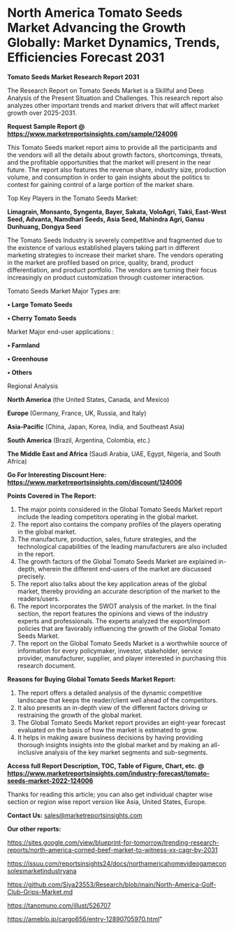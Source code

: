 # North America Tomato Seeds Market Advancing the Growth Globally: Market Dynamics, Trends, Efficiencies Forecast 2031

<strong>Tomato Seeds Market Research Report 2031</strong>

The Research Report on Tomato Seeds Market is a Skillful and Deep Analysis of the Present Situation and Challenges. This research report also analyzes other important trends and market drivers that will affect market growth over 2025-2031.

<strong>Request Sample Report @ <a href=https://www.marketreportsinsights.com/sample/124006>https://www.marketreportsinsights.com/sample/124006</a></strong>

This Tomato Seeds market report aims to provide all the participants and the vendors will all the details about growth factors, shortcomings, threats, and the profitable opportunities that the market will present in the near future. The report also features the revenue share, industry size, production volume, and consumption in order to gain insights about the politics to contest for gaining control of a large portion of the market share.

Top Key Players in the Tomato Seeds Market:

<strong>Limagrain, Monsanto, Syngenta, Bayer, Sakata, VoloAgri, Takii, East-West Seed, Advanta, Namdhari Seeds, Asia Seed, Mahindra Agri, Gansu Dunhuang, Dongya Seed</strong>

The Tomato Seeds Industry is severely competitive and fragmented due to the existence of various established players taking part in different marketing strategies to increase their market share. The vendors operating in the market are profiled based on price, quality, brand, product differentiation, and product portfolio. The vendors are turning their focus increasingly on product customization through customer interaction.

Tomato Seeds Market Major Types are:

<strong>• Large Tomato Seeds

• Cherry Tomato Seeds</strong>

Market Major end-user applications :

<strong>• Farmland

• Greenhouse

• Others</strong>

Regional Analysis

</u><strong><b>North America</b></strong> (the United States, Canada, and Mexico)

<strong><b>Europe </b></strong>(Germany, France, UK, Russia, and Italy)

<strong><b>Asia-Pacific</b></strong> (China, Japan, Korea, India, and Southeast Asia)

<strong><b>South America</b></strong> (Brazil, Argentina, Colombia, etc.)

<strong><b>The Middle East and Africa</b></strong> (Saudi Arabia, UAE, Egypt, Nigeria, and South Africa)

<strong>Go For Interesting Discount Here: <a href=https://www.marketreportsinsights.com/discount/124006>https://www.marketreportsinsights.com/discount/124006</a></strong>

<strong>Points Covered in The Report:</strong>
<ol>
  <li>The major points considered in the Global Tomato Seeds Market report include the leading competitors operating in the global market.</li>
  <li>The report also contains the company profiles of the players operating in the global market.</li>
  <li>The manufacture, production, sales, future strategies, and the technological capabilities of the leading manufacturers are also included in the report.</li>
  <li>The growth factors of the Global Tomato Seeds Market are explained in-depth, wherein the different end-users of the market are discussed precisely.</li>
  <li>The report also talks about the key application areas of the global market, thereby providing an accurate description of the market to the readers/users.</li>
  <li>The report incorporates the SWOT analysis of the market. In the final section, the report features the opinions and views of the industry experts and professionals. The experts analyzed the export/import policies that are favorably influencing the growth of the Global Tomato Seeds Market.</li>
  <li>The report on the Global Tomato Seeds Market is a worthwhile source of information for every policymaker, investor, stakeholder, service provider, manufacturer, supplier, and player interested in purchasing this research document.</li>
</ol>
<strong>Reasons for Buying Global Tomato Seeds Market Report:</strong>

<ol>
  <li>The report offers a detailed analysis of the dynamic competitive landscape that keeps the reader/client well ahead of the competitors.</li>
  <li>It also presents an in-depth view of the different factors driving or restraining the growth of the global market.</li>
  <li>The Global Tomato Seeds Market report provides an eight-year forecast evaluated on the basis of how the market is estimated to grow.</li>
  <li>It helps in making aware business decisions by having providing thorough insights insights into the global market and by making an all-inclusive analysis of the key market segments and sub-segments.</li>
</ol>
<strong>Access full Report Description, TOC, Table of Figure, Chart, etc. @ <a href=https://www.marketreportsinsights.com/industry-forecast/tomato-seeds-market-2022-124006>https://www.marketreportsinsights.com/industry-forecast/tomato-seeds-market-2022-124006</a></strong>


Thanks for reading this article; you can also get individual chapter wise section or region wise report version like Asia, United States, Europe.

<strong>Contact Us:</strong>
sales@marketreportsinsights.com

<strong>Our other reports:</strong>

<a href=https://sites.google.com/view/blueprint-for-tomorrow/trending-research-reports/north-america-corned-beef-market-to-witness-xx-cagr-by-2031>https://sites.google.com/view/blueprint-for-tomorrow/trending-research-reports/north-america-corned-beef-market-to-witness-xx-cagr-by-2031</a>

<a href=https://issuu.com/reportsinsights24/docs/northamericahomevideogameconsolesmarketindustryana>https://issuu.com/reportsinsights24/docs/northamericahomevideogameconsolesmarketindustryana</a>

<a href=https://github.com/Siya23553/Research/blob/main/North-America-Golf-Club-Grips-Market.md>https://github.com/Siya23553/Research/blob/main/North-America-Golf-Club-Grips-Market.md</a>

<a href=https://tanomuno.com/illust/526707>https://tanomuno.com/illust/526707</a>

<a href=https://ameblo.jp/cargo656/entry-12890705970.html>https://ameblo.jp/cargo656/entry-12890705970.html</a>"
